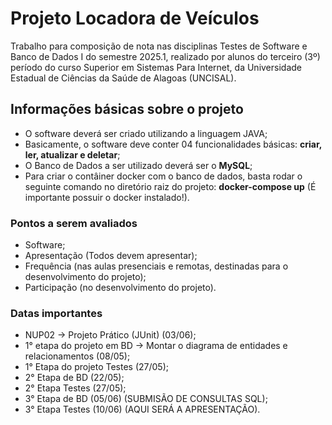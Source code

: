 # Projeto Locadora de Veículos
 Trabalho para composição de nota nas disciplinas Testes de Software e Banco de Dados I do semestre 2025.1, realizado por alunos do terceiro (3º) período do curso Superior em Sistemas Para Internet, da Universidade Estadual de Ciências da Saúde de Alagoas (UNCISAL).  

    
## Informações básicas sobre o projeto
- O software deverá ser criado utilizando a linguagem JAVA;
- Basicamente, o software deve conter 04 funcionalidades básicas: **criar, ler, atualizar e deletar**;
- O Banco de Dados a ser utilizado deverá ser o **MySQL**;
- Para criar o contâiner docker com o banco de dados, basta rodar o seguinte comando no diretório raiz do projeto: **docker-compose up** (É importante possuir o docker instalado!).

### Pontos a serem avaliados
- Software;
- Apresentação (Todos devem apresentar);
- Frequência (nas aulas presenciais e remotas, destinadas para o desenvolvimento do projeto);
- Participação (no desenvolvimento do projeto).

### Datas importantes
- NUP02 -> Projeto Prático (JUnit) (03/06);
- 1° etapa do projeto em BD -> Montar o diagrama de entidades e relacionamentos (08/05);
- 1° Etapa do projeto Testes (27/05);
- 2° Etapa de BD (22/05);
- 2° Etapa Testes (27/05);
- 3° Etapa de BD (05/06) (SUBMISÃO DE CONSULTAS SQL);
- 3° Etapa Testes (10/06) (AQUI SERÁ A APRESENTAÇÃO).